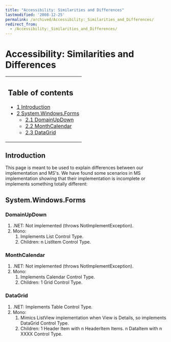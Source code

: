 ```yaml
---
title: "Accessibility: Similarities and Differences"
lastmodified: '2008-12-25'
permalink: /archived/Accessibility:_Similarities_and_Differences/
redirect_from:
  - /Accessibility:_Similarities_and_Differences/
---
```


Accessibility: Similarities and Differences
===========================================

<table>
<col width="100%" />
<tbody>
<tr class="odd">
<td align="left"><h2>Table of contents</h2>
<ul>
<li><a href="#introduction">1 Introduction</a></li>
<li><a href="#systemwindowsforms">2 System.Windows.Forms</a>
<ul>
<li><a href="#domainupdown">2.1 DomainUpDown</a></li>
<li><a href="#monthcalendar">2.2 MonthCalendar</a></li>
<li><a href="#datagrid">2.3 DataGrid</a></li>
</ul></li>
</ul></td>
</tr>
</tbody>
</table>

Introduction
------------

This page is meant to be used to explain differences between our implementation and MS's. We have found some scenarios in MS implementation showing that their implementation is incomplete or implements something totally different:

System.Windows.Forms
--------------------

### DomainUpDown

1.  .NET: Not implemented (throws NotImplementException).
2.  Mono:
    1.  Implements List Control Type.
    2.  Children: n ListItem Control Type.

### MonthCalendar

1.  .NET: Not implemented (throws NotImplementException).
2.  Mono:
    1.  Implements Calendar Control Type.
    2.  Children: 1 Grid Control Type.

### DataGrid

1.  .NET: Implements Table Control Type.
2.  Mono:
    1.  Mimics ListView implementation when View is Details, so implements DataGrid Control Type.
    2.  Children: 1 Header Item with n HeaderItem Items. n DataItem with n XXXX Control Type.



